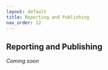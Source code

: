 ```yaml
---
layout: default
title: Reporting and Publishing
nav_order: 12
---
```


Reporting and Publishing
---

_Coming soon_